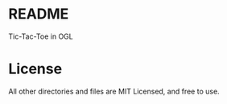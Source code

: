 <h1> README </h1>

Tic-Tac-Toe in OGL





<h1> License </h1>

All other directories and files are MIT Licensed, and free to use.